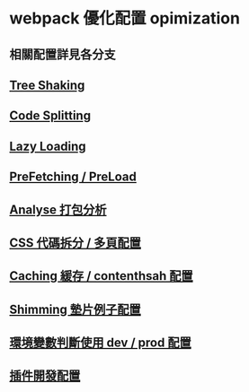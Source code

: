 # webpack 優化配置 opimization

## 相關配置詳見各分支

## [Tree Shaking](https://github.com/hsimao/webpack4-optimization/tree/treeShaking/)

## [Code Splitting](https://github.com/hsimao/webpack4-optimization/tree/codeSplitting/)

## [Lazy Loading](https://github.com/hsimao/webpack4-optimization/tree/lazyLoading/)

## [PreFetching / PreLoad](https://github.com/hsimao/webpack4-optimization/tree/prefetching/)

## [Analyse 打包分析](https://github.com/hsimao/webpack4-optimization/tree/analyse/)

## [CSS 代碼拆分 / 多頁配置](https://github.com/hsimao/webpack4-optimization/tree/cssSplitting)

## [Caching 緩存 / contenthsah 配置](https://github.com/hsimao/webpack4-optimization/tree/caching)

## [Shimming 墊片例子配置](https://github.com/hsimao/webpack4-optimization/tree/shimming)

## [環境變數判斷使用 dev / prod 配置](https://github.com/hsimao/webpack4-optimization/tree/Envionment)

## [插件開發配置](https://github.com/hsimao/webpack4-optimization/tree/Library-build)
